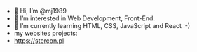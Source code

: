 - 👋 Hi, I’m @mj1989
- 👀 I’m interested in Web Development, Front-End.
- 🌱 I’m currently learning HTML, CSS, JavaScript and React :-)
- my websites projects:
- https://stercon.pl


<!---
mj1989/mj1989 is a ✨ special ✨ repository because its `README.md` (this file) appears on your GitHub profile.
You can click the Preview link to take a look at your changes.
--->
